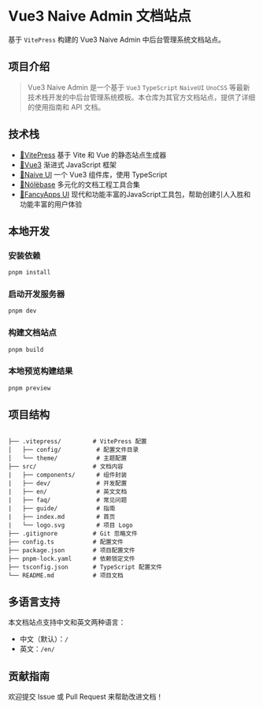 # Vue3 Naive Admin 文档站点

基于 `VitePress` 构建的 Vue3 Naive Admin 中后台管理系统文档站点。

## 项目介绍

> Vue3 Naive Admin 是一个基于 `Vue3` `TypeScript` `NaiveUI` `UnoCSS` 等最新技术栈开发的中后台管理系统模板。本仓库为其官方文档站点，提供了详细的使用指南和 API 文档。

## 技术栈

- [🔗VitePress](https://vitepress.dev/) 基于 Vite 和 Vue 的静态站点生成器
- [🔗Vue3](https://vuejs.org/) 渐进式 JavaScript 框架
- [🔗Naive UI](https://www.naiveui.com/) 一个 Vue3 组件库，使用 TypeScript
- [🔗Nólëbase](https://nolebase-integrations.ayaka.io/pages/zh-CN/) 多元化的文档工程工具合集
- [🔗FancyApps UI](https://fancyapps.com/) 现代和功能丰富的JavaScript工具包，帮助创建引人入胜和功能丰富的用户体验

## 本地开发

### 安装依赖

```bash
pnpm install
```

### 启动开发服务器

```bash
pnpm dev
```

### 构建文档站点

```bash
pnpm build
```

### 本地预览构建结果

```bash
pnpm preview
```

## 项目结构

```

├── .vitepress/         # VitePress 配置
│   ├── config/          # 配置文件目录
│   └── theme/           # 主题配置
├── src/                # 文档内容
|   ├── components/      # 组件封装
|   ├── dev/             # 开发配置
|   ├── en/              # 英文文档
|   ├── faq/             # 常见问题
|   ├── guide/           # 指南
|   ├── index.md         # 首页
|   └── logo.svg         # 项目 Logo
├── .gitignore          # Git 忽略文件
├── config.ts           # 配置文件
├── package.json        # 项目配置文件
├── pnpm-lock.yaml      # 依赖锁定文件
├── tsconfig.json       # TypeScript 配置文件
└── README.md           # 项目文档
```

## 多语言支持

本文档站点支持中文和英文两种语言：

- 中文（默认）：`/`
- 英文：`/en/`

## 贡献指南

欢迎提交 Issue 或 Pull Request 来帮助改进文档！
